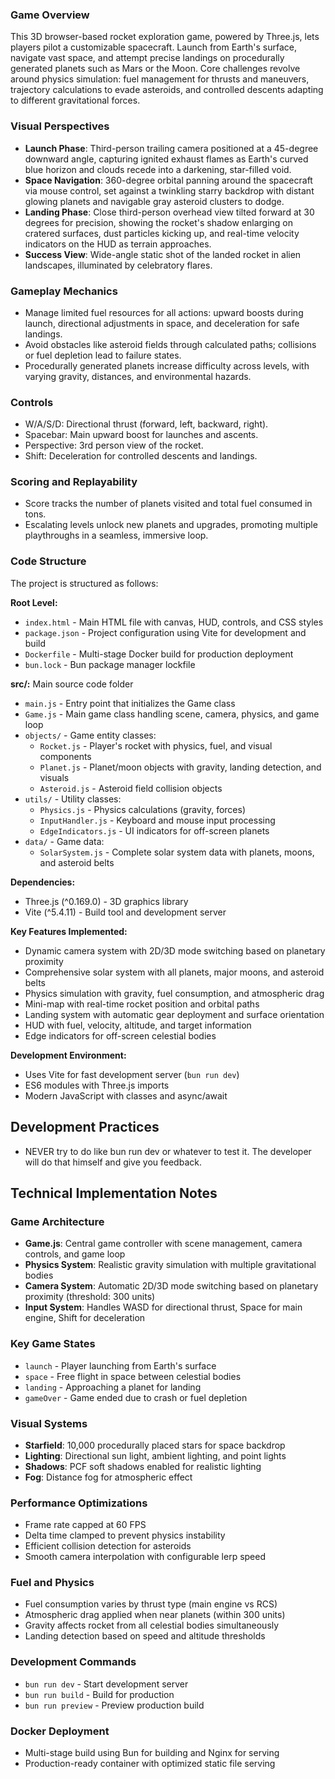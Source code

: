 ### Game Overview
This 3D browser-based rocket exploration game, powered by Three.js, lets players pilot a customizable spacecraft. Launch from Earth's surface, navigate vast space, and attempt precise landings on procedurally generated planets such as Mars or the Moon. Core challenges revolve around physics simulation: fuel management for thrusts and maneuvers, trajectory calculations to evade asteroids, and controlled descents adapting to different gravitational forces.

### Visual Perspectives
- **Launch Phase**: Third-person trailing camera positioned at a 45-degree downward angle, capturing ignited exhaust flames as Earth's curved blue horizon and clouds recede into a darkening, star-filled void.
- **Space Navigation**: 360-degree orbital panning around the spacecraft via mouse control, set against a twinkling starry backdrop with distant glowing planets and navigable gray asteroid clusters to dodge.
- **Landing Phase**: Close third-person overhead view tilted forward at 30 degrees for precision, showing the rocket's shadow enlarging on cratered surfaces, dust particles kicking up, and real-time velocity indicators on the HUD as terrain approaches.
- **Success View**: Wide-angle static shot of the landed rocket in alien landscapes, illuminated by celebratory flares.

### Gameplay Mechanics
- Manage limited fuel resources for all actions: upward boosts during launch, directional adjustments in space, and deceleration for safe landings.
- Avoid obstacles like asteroid fields through calculated paths; collisions or fuel depletion lead to failure states.
- Procedurally generated planets increase difficulty across levels, with varying gravity, distances, and environmental hazards.

### Controls
- W/A/S/D: Directional thrust (forward, left, backward, right).
- Spacebar: Main upward boost for launches and ascents.
- Perspective: 3rd person view of the rocket.
- Shift: Deceleration for controlled descents and landings.

### Scoring and Replayability
- Score tracks the number of planets visited and total fuel consumed in tons.
- Escalating levels unlock new planets and upgrades, promoting multiple playthroughs in a seamless, immersive loop.

### Code Structure
The project is structured as follows:

**Root Level:**
- `index.html` - Main HTML file with canvas, HUD, controls, and CSS styles
- `package.json` - Project configuration using Vite for development and build
- `Dockerfile` - Multi-stage Docker build for production deployment
- `bun.lock` - Bun package manager lockfile

**src/:** Main source code folder
- `main.js` - Entry point that initializes the Game class
- `Game.js` - Main game class handling scene, camera, physics, and game loop
- `objects/` - Game entity classes:
  - `Rocket.js` - Player's rocket with physics, fuel, and visual components
  - `Planet.js` - Planet/moon objects with gravity, landing detection, and visuals
  - `Asteroid.js` - Asteroid field collision objects
- `utils/` - Utility classes:
  - `Physics.js` - Physics calculations (gravity, forces)
  - `InputHandler.js` - Keyboard and mouse input processing
  - `EdgeIndicators.js` - UI indicators for off-screen planets
- `data/` - Game data:
  - `SolarSystem.js` - Complete solar system data with planets, moons, and asteroid belts

**Dependencies:**
- Three.js (^0.169.0) - 3D graphics library
- Vite (^5.4.11) - Build tool and development server

**Key Features Implemented:**
- Dynamic camera system with 2D/3D mode switching based on planetary proximity
- Comprehensive solar system with all planets, major moons, and asteroid belts
- Physics simulation with gravity, fuel consumption, and atmospheric drag
- Mini-map with real-time rocket position and orbital paths
- Landing system with automatic gear deployment and surface orientation
- HUD with fuel, velocity, altitude, and target information
- Edge indicators for off-screen celestial bodies

**Development Environment:**
- Uses Vite for fast development server (`bun run dev`)
- ES6 modules with Three.js imports
- Modern JavaScript with classes and async/await


## Development Practices
- NEVER try to do like bun run dev or whatever to test it. The developer will do that himself and give you feedback.

## Technical Implementation Notes

### Game Architecture
- **Game.js**: Central game controller with scene management, camera controls, and game loop
- **Physics System**: Realistic gravity simulation with multiple gravitational bodies
- **Camera System**: Automatic 2D/3D mode switching based on planetary proximity (threshold: 300 units)
- **Input System**: Handles WASD for directional thrust, Space for main engine, Shift for deceleration

### Key Game States
- `launch` - Player launching from Earth's surface
- `space` - Free flight in space between celestial bodies
- `landing` - Approaching a planet for landing
- `gameOver` - Game ended due to crash or fuel depletion

### Visual Systems
- **Starfield**: 10,000 procedurally placed stars for space backdrop
- **Lighting**: Directional sun light, ambient lighting, and point lights
- **Shadows**: PCF soft shadows enabled for realistic lighting
- **Fog**: Distance fog for atmospheric effect

### Performance Optimizations
- Frame rate capped at 60 FPS
- Delta time clamped to prevent physics instability
- Efficient collision detection for asteroids
- Smooth camera interpolation with configurable lerp speed

### Fuel and Physics
- Fuel consumption varies by thrust type (main engine vs RCS)
- Atmospheric drag applied when near planets (within 300 units)
- Gravity affects rocket from all celestial bodies simultaneously
- Landing detection based on speed and altitude thresholds

### Development Commands
- `bun run dev` - Start development server
- `bun run build` - Build for production
- `bun run preview` - Preview production build

### Docker Deployment
- Multi-stage build using Bun for building and Nginx for serving
- Production-ready container with optimized static file serving